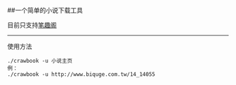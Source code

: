 ##一个简单的小说下载工具

目前只支持[笔趣阁](http://www.biquge.com.tw/)

---

使用方法

```
./crawbook -u 小说主页
例：
./crawbook -u http://www.biquge.com.tw/14_14055
```

